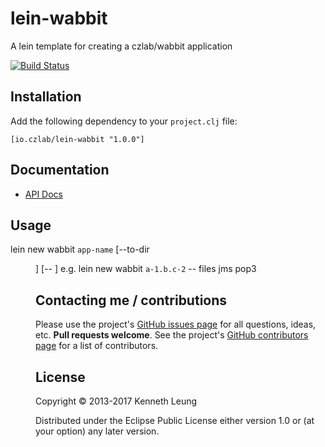 # lein-wabbit
A lein template for creating a czlab/wabbit application

[![Build Status](https://travis-ci.org/llnek/lein-wabbit.svg?branch=master)](https://travis-ci.org/llnek/lein-wabbit)

## Installation

Add the following dependency to your `project.clj` file:

    [io.czlab/lein-wabbit "1.0.0"]

## Documentation

* [API Docs](https://llnek.github.io/lein-wabbit/)

## Usage

lein new wabbit `app-name` [--to-dir <dir>] [-- <services>]
e.g.
lein new wabbit `a-1.b.c-2` -- files jms pop3

## Contacting me / contributions

Please use the project's [GitHub issues page] for all questions, ideas, etc. **Pull requests welcome**. See the project's [GitHub contributors page] for a list of contributors.

## License

Copyright © 2013-2017 Kenneth Leung

Distributed under the Eclipse Public License either version 1.0 or (at
your option) any later version.

<!--- links (repos) -->
[CHANGELOG]: https://github.com/llnek/lein-wabbit/releases
[GitHub issues page]: https://github.com/llnek/lein-wabbit/issues
[GitHub contributors page]: https://github.com/llnek/lein-wabbit/graphs/contributors




